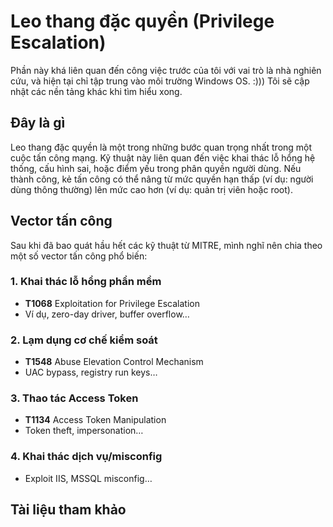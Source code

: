 # Leo thang đặc quyền (Privilege Escalation)

Phần này khá liên quan đến công việc trước của tôi với vai trò là nhà nghiên cứu, và hiện tại chỉ tập trung vào môi trường Windows OS. :))) Tôi sẽ cập nhật các nền tảng khác khi tìm hiểu xong.

## Đây là gì
Leo thang đặc quyền là một trong những bước quan trọng nhất trong một cuộc tấn công mạng. Kỹ thuật này liên quan đến việc khai thác lỗ hổng hệ thống, cấu hình sai, hoặc điểm yếu trong phân quyền người dùng. Nếu thành công, kẻ tấn công có thể nâng từ mức quyền hạn thấp (ví dụ: người dùng thông thường) lên mức cao hơn (ví dụ: quản trị viên hoặc root).

## Vector tấn công
Sau khi đã bao quát hầu hết các kỹ thuật từ MITRE, mình nghĩ nên chia theo một số vector tấn công phổ biến:

### 1. Khai thác lỗ hổng phần mềm  
- **T1068** Exploitation for Privilege Escalation  
- Ví dụ, zero-day driver, buffer overflow…

### 2. Lạm dụng cơ chế kiểm soát  
- **T1548** Abuse Elevation Control Mechanism  
- UAC bypass, registry run keys…

### 3. Thao tác Access Token  
- **T1134** Access Token Manipulation  
- Token theft, impersonation…

### 4. Khai thác dịch vụ/misconfig  
- Exploit IIS, MSSQL misconfig…

## Tài liệu tham khảo
